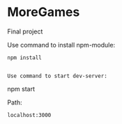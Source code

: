 # MoreGames

Final project

Use command to install npm-module:

```
npm install


Use command to start dev-server:

```
npm start


Path:

```
localhost:3000
